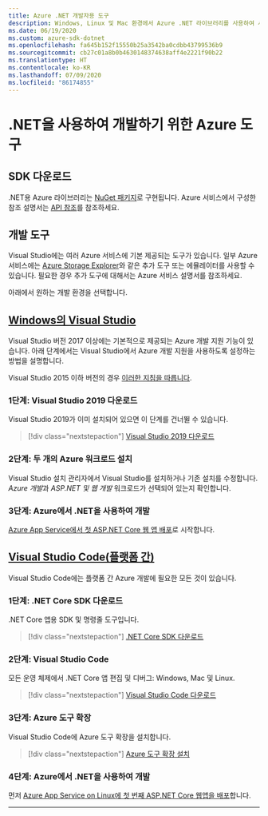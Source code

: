 ```yaml
---
title: Azure .NET 개발자용 도구
description: Windows, Linux 및 Mac 환경에서 Azure .NET 라이브러리를 사용하여 시작하는 도구를 가져옵니다.
ms.date: 06/19/2020
ms.custom: azure-sdk-dotnet
ms.openlocfilehash: fa645b152f15550b25a3542ba0cdbb43799536b9
ms.sourcegitcommit: cb27c01a8b0b4630148374638aff4e2221f90b22
ms.translationtype: HT
ms.contentlocale: ko-KR
ms.lasthandoff: 07/09/2020
ms.locfileid: "86174855"
---
```

# <a name="azure-tools-for-developing-with-net"></a>.NET을 사용하여 개발하기 위한 Azure 도구

## <a name="sdk-downloads"></a>SDK 다운로드

.NET용 Azure 라이브러리는 [NuGet 패키지](https://www.nuget.org/packages?q=windowsazureofficial)로 구현됩니다. Azure 서비스에서 구성한 참조 설명서는 [API 참조](/dotnet/api/overview/azure/?view=azure-dotnet)를 참조하세요.

## <a name="development-tools"></a>개발 도구

Visual Studio에는 여러 Azure 서비스에 기본 제공되는 도구가 있습니다. 일부 Azure 서비스에는 [Azure Storage Explorer](https://azure.microsoft.com/features/storage-explorer/)와 같은 추가 도구 또는 에뮬레이터를 사용할 수 있습니다. 필요한 경우 추가 도구에 대해서는 Azure 서비스 설명서를 참조하세요.

아래에서 원하는 개발 환경을 선택합니다.

## <a name="visual-studio-on-windows"></a>[Windows의 Visual Studio](#tab/vs)

Visual Studio 버전 2017 이상에는 기본적으로 제공되는 Azure 개발 지원 기능이 있습니다. 아래 단계에서는 Visual Studio에서 Azure 개발 지원을 사용하도록 설정하는 방법을 설명합니다.

Visual Studio 2015 이하 버전의 경우 <a href="vs2015-install.md">이러한 지침을 따릅니다</a>.

### <a name="step-1-download-visual-studio-2019"></a>1단계: Visual Studio 2019 다운로드

Visual Studio 2019가 이미 설치되어 있으면 이 단계를 건너뛸 수 있습니다.

> [!div class="nextstepaction"]
> [Visual Studio 2019 다운로드](https://www.visualstudio.com/downloads/)

### <a name="step-2-install-the-two-azure-workloads"></a>2단계: 두 개의 Azure 워크로드 설치

Visual Studio 설치 관리자에서 Visual Studio를 설치하거나 기존 설치를 수정합니다. *Azure 개발*과 *ASP.NET 및 웹 개발* 워크로드가 선택되어 있는지 확인합니다.

### <a name="step-3-develop-with-net-on-azure"></a>3단계: Azure에서 .NET을 사용하여 개발

[Azure App Service에서 첫 ASP.NET Core 웹 앱 배포](/azure/app-service-web/app-service-web-get-started-dotnet)로 시작합니다.

## <a name="visual-studio-code-cross-platform"></a>[Visual Studio Code(플랫폼 간)](#tab/vscode)

Visual Studio Code에는 플랫폼 간 Azure 개발에 필요한 모든 것이 있습니다.

### <a name="step-1-download-the-net-core-sdk"></a>1단계: .NET Core SDK 다운로드

.NET Core 앱용 SDK 및 명령줄 도구입니다.

> [!div class="nextstepaction"]
> [.NET Core SDK 다운로드](https://dotnet.microsoft.com/download)

### <a name="step-2-visual-studio-code"></a>2단계: Visual Studio Code

모든 운영 체제에서 .NET Core 앱 편집 및 디버그: Windows, Mac 및 Linux.

> [!div class="nextstepaction"]
> [Visual Studio Code 다운로드](https://code.visualstudio.com)

### <a name="step-3-azure-tools-extension"></a>3단계: Azure 도구 확장

Visual Studio Code에 Azure 도구 확장을 설치합니다.

> [!div class="nextstepaction"]
> [Azure 도구 확장 설치](https://marketplace.visualstudio.com/items?itemName=ms-vscode.vscode-node-azure-pack)

### <a name="step-4-develop-with-net-on-azure"></a>4단계: Azure에서 .NET을 사용하여 개발

먼저 [Azure App Service on Linux에 첫 번째 ASP.NET Core 웹앱을 배포](/azure/app-service/containers/quickstart-dotnetcore)합니다.

---

